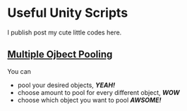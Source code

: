# Useful Unity Scripts

I publish post my cute little codes here.

## [Multiple Ojbect Pooling](multiple-object-pooling.cs)
You can
- pool your desired objects, ***YEAH!***
- choose amount to pool for every different object, ***WOW***
- choose which object you want to pool ***AWSOME!***
